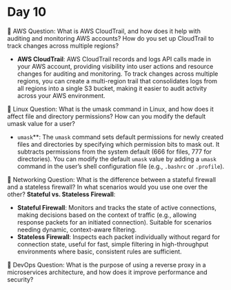 # Day 10

🔸 AWS Question:
What is AWS CloudTrail, and how does it help with auditing and monitoring AWS accounts? How do you set up CloudTrail to track changes across multiple regions?
- **AWS CloudTrail**:
AWS CloudTrail records and logs API calls made in your AWS account, providing visibility into user actions and resource changes for auditing and monitoring. To track changes across multiple regions, you can create a multi-region trail that consolidates logs from all regions into a single S3 bucket, making it easier to audit activity across your AWS environment.

🔸 Linux Question:
What is the umask command in Linux, and how does it affect file and directory permissions? How can you modify the default umask value for a user?
- `umask`**:
The `umask` command sets default permissions for newly created files and directories by specifying which permission bits to mask out. It subtracts permissions from the system default (666 for files, 777 for directories). You can modify the default `umask` value by adding a `umask` command in the user’s shell configuration file (e.g., `.bashrc` or `.profile`).

🔸 Networking Question:
What is the difference between a stateful firewall and a stateless firewall? In what scenarios would you use one over the other?
**Stateful vs. Stateless Firewall**:
- **Stateful Firewall**: Monitors and tracks the state of active connections, making decisions based on the context of traffic (e.g., allowing response packets for an initiated connection). Suitable for scenarios needing dynamic, context-aware filtering.
- **Stateless Firewall**: Inspects each packet individually without regard for connection state, useful for fast, simple filtering in high-throughput environments where basic, consistent rules are sufficient.

🔸 DevOps Question:
What is the purpose of using a reverse proxy in a microservices architecture, and how does it improve performance and security?


